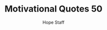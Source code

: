---
image: /assets/img/mq/mq_50_jobs.png
title: Motivational Quotes 50
categories:
  - Motivational Quotes
author: Hope Staff
notes: Motivational Quotes 50
embed: >-
  EMBED_GOES_HERE
transcript: >-
  SOME LINES OF TEXT START HERE
---